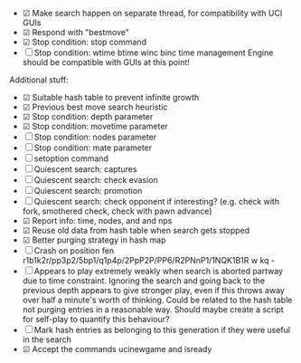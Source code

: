 - ☑ Make search happen on separate thread, for compatibility with UCI GUIs
- ☑ Respond with "bestmove"
- ☑ Stop condition: stop command
- ☐ Stop condition: wtime btime winc binc time management
Engine should be compatible with GUIs at this point!

Additional stuff:
- ☑ Suitable hash table to prevent infinite growth
- ☑ Previous best move search heuristic
- ☑ Stop condition: depth parameter
- ☑ Stop condition: movetime parameter
- ☐ Stop condition: nodes parameter
- ☐ Stop condition: mate parameter
- ☐ setoption command
- ☐ Quiescent search: captures
- ☐ Quiescent search: check evasion
- ☐ Quiescent search: promotion
- ☐ Quiescent search: check opponent if interesting? (e.g. check with fork, smothered check, check with pawn advance)
- ☑ Report info: time, nodes, and and nps
- ☑ Reuse old data from hash table when search gets stopped
- ☑ Better purging strategy in hash map
- ☐ Crash on position fen r1b1k2r/pp3p2/5bp1/q1p4p/2PpP2P/PP6/R2PNnP1/1NQK1B1R w kq -
- ☐ Appears to play extremely weakly when search is aborted partway due to time constraint. Ignoring
    the search and going back to the previous depth appears to give stronger play, even if this throws
    away over half a minute's worth of thinking. Could be related to the hash table not purging entries
    in a reasonable way. Should maybe create a script for self-play to quantify this behaviour?
- ☐ Mark hash entries as belonging to this generation if they were useful in the search
- ☑ Accept the commands ucinewgame and isready
